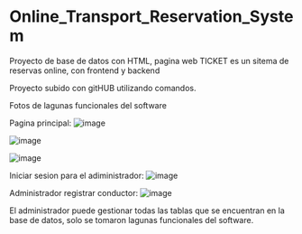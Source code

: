 # Online_Transport_Reservation_System

Proyecto de base de datos con HTML, pagina web TICKET es un sitema de reservas online, con frontend y backend

Proyecto subido con gitHUB utilizando comandos.

Fotos de lagunas funcionales del software

Pagina principal:
![image](https://user-images.githubusercontent.com/83777985/120742384-660dac80-c4bc-11eb-9f62-2fcbfb98f6fe.png)

![image](https://user-images.githubusercontent.com/83777985/120742451-7f165d80-c4bc-11eb-88d0-d4c1df45da51.png)

![image](https://user-images.githubusercontent.com/83777985/120742466-8a698900-c4bc-11eb-9750-66cdf039204e.png)


Iniciar sesion para el adiministrador:
![image](https://user-images.githubusercontent.com/83777985/120742523-a66d2a80-c4bc-11eb-8a20-702813a6ba0f.png)


Administrador registrar conductor:
![image](https://user-images.githubusercontent.com/83777985/120742558-bb49be00-c4bc-11eb-87b2-d9db9c47d5ac.png)

El administrador puede gestionar todas las tablas que se encuentran en la base de datos, solo se tomaron lagunas funcionales del software.



